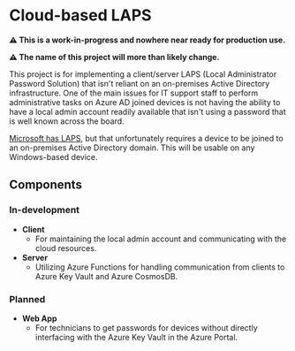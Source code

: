 # Cloud-based LAPS

**⚠️ This is a work-in-progress and nowhere near ready for production use.**

**⚠️ The name of this project will more than likely change.**

This project is for implementing a client/server LAPS (Local Administrator Password Solution) that isn't reliant on an on-premises Active Directory infrastructure. One of the main issues for IT support staff to perform administrative tasks on Azure AD joined devices is not having the ability to have a local admin account readily available that isn't using a password that is well known across the board.

[Microsoft has LAPS](https://www.microsoft.com/en-us/download/details.aspx?id=46899), but that unfortunately requires a device to be joined to an on-premises Active Directory domain. This will be usable on any Windows-based device.

## Components

### In-development

- **Client**
  - For maintaining the local admin account and communicating with the cloud resources.
- **Server**
  - Utilizing Azure Functions for handling communication from clients to Azure Key Vault and Azure CosmosDB.

### Planned

- **Web App**
  - For technicians to get passwords for devices without directly interfacing with the Azure Key Vault in the Azure Portal.